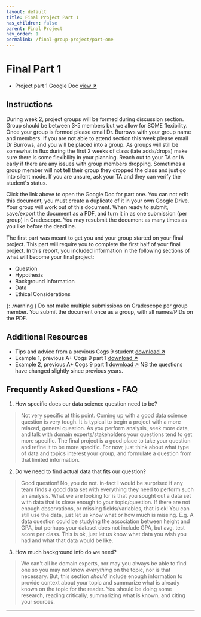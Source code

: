 ```yaml
---
layout: default
title: Final Project Part 1
has_children: false
parent: Final Project
nav_order: 1
permalink: /final-group-project/part-one
---
```


<h1>Final Part 1</h1>

- Project part 1 Google Doc <a href="https://docs.google.com/document/d/1JyiWKQIh7wRAmH7CW_rtgqm7ucBtfQyDL33VMRQP4_c/edit?tab=t.0" target="_blank" rel="noopener">view &#x2197;</a>


<h2>Instructions</h2>
During week 2, project groups will be formed during discussion section. Group should be between 3-5 members but we allow for SOME flexibility. Once your group is formed please email Dr. Burrows with your group name and members. If you are not able to attend section this week please email Dr Burrows, and you will be placed into a group. As groups will still be somewhat in flux during the first 2 weeks of class (late adds/drops) make sure there is some flexibility in your planning. Reach out to your TA or IA early if there are any issues with group members dropping. Sometimes a group member will not tell their group they dropped the class and just go into silent mode. If you are unsure, ask your TA and they can verify the student's status.  

Click the link above to open the Google Doc for part one. You can not edit this document, you must create a duplicate of it in your own Google Drive. Your group will work out of this document. When ready to submit, save/export the document as a PDF, and turn it in as one submission (per group) in Gradescope. You may resubmit the document as many times as you like before the deadline.

The first part was meant to get you and your group started on your final project. This part will require you to complete the first half of your final project. In this report, you included information in the following sections of what will become your final project:
- Question
- Hypothesis
- Background Information
- Data
- Ethical Considerations

{: .warning }
Do not make multiple submissions on Gradescope per group member. You submit the document once as a group, with all names/PIDs on the PDF.


<h2>Additional Resources</h2>

- Tips and advice from a previous Cogs 9 student <a href="https://s3.us-west-2.amazonaws.com/ucsd.cogs9/assignments/assignment-1-advice.pdf" target="_blank" rel="noopener">download &#x2197;</a>
- Example 1, previous A+ Cogs 9 part 1 <a href="https://s3.us-west-2.amazonaws.com/ucsd.cogs9/assignments/assignment-1-example-1.pdf" target="_blank" rel="noopener">download &#x2197;</a>
- Example 2, previous A+ Cogs 9 part 1 <a href="https://s3.us-west-2.amazonaws.com/ucsd.cogs9/assignments/assignment-1-example-2.pdf" target="_blank" rel="noopener">download &#x2197;</a>
NB the questions have changed slightly since previous years. 

<h2>Frequently Asked Questions - FAQ</h2>

 1. How specific does our data science question need to be?
 > Not very specific at this point. Coming up with a good data science question is very tough. It is typical to begin a project with a more relaxed, general question. As you perform analysis, seek more data, and talk with domain experts/stakeholders your questions tend to get more specific. The final project is a good place to take your question and refine it to be more specific. For now, just think about what type of data and topics interest your group, and formulate a question from that limited information.
 2. Do we need to find actual data that fits our question?
 > Good question! No, you do not. in-fact I would be surprised if any team finds a good data set with everything they need to perform such an analysis. What we are looking for is that you sought out a data set with data that is close enough to your topic/question. If there are not enough observations, or missing fields/variables, that is ok! You can still use the data, just let us know what or how much is missing. E.g. A data question could be studying the association between height and GPA, but perhaps your dataset does not include GPA, but avg. test score per class. This is ok, just let us know what data you wish you had and what that data would be like.
 3. How much background info do we need?
 > We can't all be domain experts, nor may you always be able to find one so you may not know *everything* on the topic, nor is that necessary. But, this section *should* include enough information to provide context about your topic and summarize what is already known on the topic for the reader. You should be doing some research, reading critically, summarizing what is known, and citing your sources.


-----------------------
